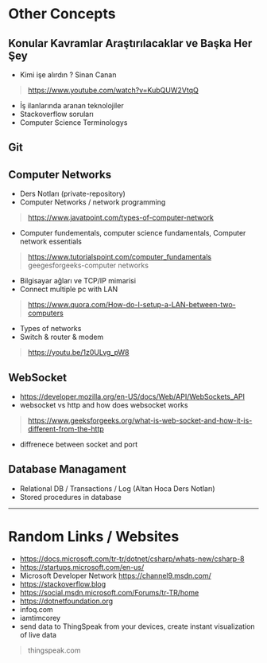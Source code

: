 
# Other Concepts

## Konular Kavramlar Araştırılacaklar ve Başka Her Şey
* Kimi işe alırdın ? Sinan Canan
> https://www.youtube.com/watch?v=KubQUW2VtqQ
* İş ilanlarında aranan teknolojiler
* Stackoverflow soruları
* Computer Science Terminologys

## Git

## Computer Networks
* Ders Notları (private-repository)
* Computer Networks / network programming
> https://www.javatpoint.com/types-of-computer-network
* Computer fundementals, computer science fundamentals, Computer network essentials
> https://www.tutorialspoint.com/computer_fundamentals <br/>
> geegesforgeeks-computer networks 
* Bilgisayar ağları ve TCP/IP mimarisi
* Connect multiple pc with LAN
> https://www.quora.com/How-do-I-setup-a-LAN-between-two-computers
* Types of networks
* Switch & router & modem 
> https://youtu.be/1z0ULvg_pW8

## WebSocket
* https://developer.mozilla.org/en-US/docs/Web/API/WebSockets_API
* websocket vs http and how does websocket works
> https://www.geeksforgeeks.org/what-is-web-socket-and-how-it-is-different-from-the-http
* diffrenece between socket and port

## Database Managament
* Relational DB / Transactions / Log (Altan Hoca Ders Notları)
* Stored procedures in database

---

# Random Links / Websites
* https://docs.microsoft.com/tr-tr/dotnet/csharp/whats-new/csharp-8
* https://startups.microsoft.com/en-us/
* Microsoft Developer Network https://channel9.msdn.com/ 
* https://stackoverflow.blog
* https://social.msdn.microsoft.com/Forums/tr-TR/home
* https://dotnetfoundation.org
* infoq.com 
* iamtimcorey
* send data to ThingSpeak from your devices, create instant visualization of live data
> thingspeak.com
